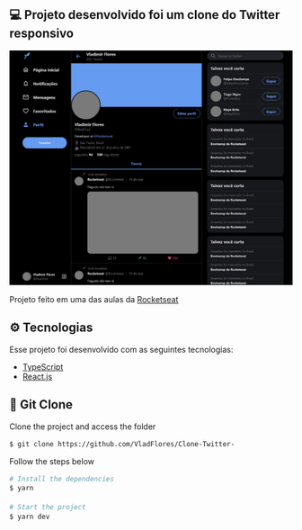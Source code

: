 ## 💻 Projeto desenvolvido foi um clone do Twitter responsivo 

![Twitter-clone](https://github.com/VladFlores/Clone-Twitter-/blob/main/Img-twitter.png)

Projeto feito em uma das aulas da [Rocketseat](https://www.youtube.com/channel/UCSfwM5u0Kce6Cce8_S72olg)

## ⚙️ Tecnologias

Esse projeto foi desenvolvido com as seguintes tecnologias:

- [TypeScript](https://www.typescriptlang.org/)
- [React.js](https://reactjs.org)

## 🚀 Git Clone

Clone the project and access the folder

```bash
$ git clone https://github.com/VladFlores/Clone-Twitter-
```

Follow the steps below
```bash
# Install the dependencies
$ yarn

# Start the project
$ yarn dev
```
